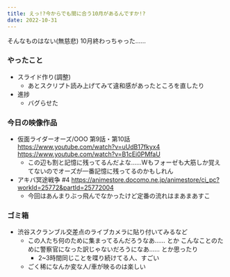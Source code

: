 ```yaml
---
title: えっ!?今からでも間に合う10月があるんですか!?
date: 2022-10-31
---
```


そんなものはない(無慈悲) 10月終わっちゃった……

### やったこと
+ スライド作り(調整)
  + あとスクリプト読み上げてみて違和感があったところを直したり
+ 進捗
  + バグらせた

### 今日の映像作品
+ 仮面ライダーオーズ/OOO 第9話・第10話 <https://www.youtube.com/watch?v=uUdB17fkyx4> <https://www.youtube.com/watch?v=B1cEi0PMfaU>
  + この辺も割と記憶に残ってるんだよな……Wもフォーゼも大筋しか覚えてないのでオーズが一番記憶に残ってるのかもしれん
+ アキバ冥途戦争 #4 <https://animestore.docomo.ne.jp/animestore/ci_pc?workId=25772&partId=25772004>
  + 今回はあんまりぶっ飛んでなかったけど定番の流れはまあまあすこ

### ゴミ箱
+ 渋谷スクランブル交差点のライブカメラに貼り付いてみるなど
  + この人たち何のために集まってるんだろうなあ…… とか こんなことのために警察官になった訳じゃないだろうになあ…… とか思ったり
    + 2~3時間同じことを喋り続けてる人、すごい
  + ごく稀になんか変な人/車が映るのは楽しい
